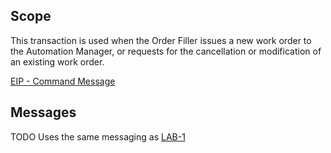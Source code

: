 
## Scope

This transaction is used when the Order Filler issues a new work order to the Automation Manager, or requests for the cancellation or modification of an existing work order. 

[EIP - Command Message](https://www.enterpriseintegrationpatterns.com/patterns/messaging/CommandMessage.html)

## Messages

TODO Uses the same messaging as [LAB-1](LAB-1.html)
